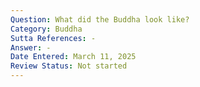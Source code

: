 ```yaml
---
Question: What did the Buddha look like?
Category: Buddha
Sutta References: -
Answer: -
Date Entered: March 11, 2025
Review Status: Not started
---
```

